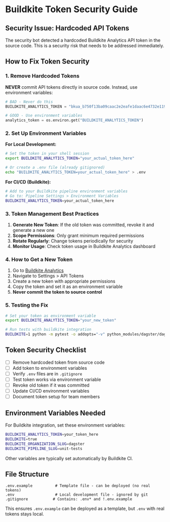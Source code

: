 # Buildkite Token Security Guide

## Security Issue: Hardcoded API Tokens

The security bot detected a hardcoded Buildkite Analytics API token in the source code. This is a security risk that needs to be addressed immediately.

## How to Fix Token Security

### 1. Remove Hardcoded Tokens

**NEVER** commit API tokens directly in source code. Instead, use environment variables:

```python
# BAD - Never do this
BUILDKITE_ANALYTICS_TOKEN = "bkua_b750f13ba09caac2e2eafe1daac6e4732e119c8e"

# GOOD - Use environment variables
analytics_token = os.environ.get("BUILDKITE_ANALYTICS_TOKEN")
```

### 2. Set Up Environment Variables

**For Local Development:**

```bash
# Set the token in your shell session
export BUILDKITE_ANALYTICS_TOKEN="your_actual_token_here"

# Or create a .env file (already gitignored)
echo "BUILDKITE_ANALYTICS_TOKEN=your_actual_token_here" > .env
```

**For CI/CD (Buildkite):**

```bash
# Add to your Buildkite pipeline environment variables
# Go to: Pipeline Settings > Environment Variables
BUILDKITE_ANALYTICS_TOKEN=your_actual_token_here
```

### 3. Token Management Best Practices

1. **Generate New Token**: If the old token was committed, revoke it and generate a new one
2. **Scope Permissions**: Only grant minimum required permissions
3. **Rotate Regularly**: Change tokens periodically for security
4. **Monitor Usage**: Check token usage in Buildkite Analytics dashboard

### 4. How to Get a New Token

1. Go to [Buildkite Analytics](https://buildkite.com/organizations/your-org/analytics)
2. Navigate to Settings > API Tokens
3. Create a new token with appropriate permissions
4. Copy the token and set it as an environment variable
5. **Never commit the token to source control**

### 5. Testing the Fix

```bash
# Set your token as environment variable
export BUILDKITE_ANALYTICS_TOKEN="your_new_token"

# Run tests with buildkite integration
BUILDKITE=1 python -m pytest -o addopts="-v" python_modules/dagster/dagster_tests/logging_tests/
```

## Token Security Checklist

- [ ] Remove hardcoded token from source code
- [ ] Add token to environment variables
- [ ] Verify `.env` files are in `.gitignore`
- [ ] Test token works via environment variable
- [ ] Revoke old token if it was committed
- [ ] Update CI/CD environment variables
- [ ] Document token setup for team members

## Environment Variables Needed

For Buildkite integration, set these environment variables:

```bash
BUILDKITE_ANALYTICS_TOKEN=your_token_here
BUILDKITE=true
BUILDKITE_ORGANIZATION_SLUG=dagster
BUILDKITE_PIPELINE_SLUG=unit-tests
```

Other variables are typically set automatically by Buildkite CI.

## File Structure

```
.env.example          # Template file - can be deployed (no real tokens)
.env                  # Local development file - ignored by git
.gitignore           # Contains: .env* and !.env.example
```

This ensures `.env.example` can be deployed as a template, but `.env` with real tokens stays local.
